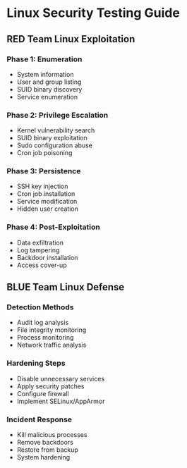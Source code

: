 # Linux Security Testing Guide

## RED Team Linux Exploitation

### Phase 1: Enumeration
- System information
- User and group listing
- SUID binary discovery
- Service enumeration

### Phase 2: Privilege Escalation
- Kernel vulnerability search
- SUID binary exploitation
- Sudo configuration abuse
- Cron job poisoning

### Phase 3: Persistence
- SSH key injection
- Cron job installation
- Service modification
- Hidden user creation

### Phase 4: Post-Exploitation
- Data exfiltration
- Log tampering
- Backdoor installation
- Access cover-up

## BLUE Team Linux Defense

### Detection Methods
- Audit log analysis
- File integrity monitoring
- Process monitoring
- Network traffic analysis

### Hardening Steps
- Disable unnecessary services
- Apply security patches
- Configure firewall
- Implement SELinux/AppArmor

### Incident Response
- Kill malicious processes
- Remove backdoors
- Restore from backup
- System hardening
